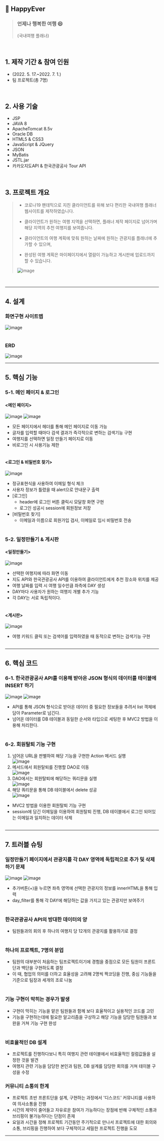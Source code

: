 ## :pushpin: HappyEver
>### 언제나 행복한 여행 :smile:
>(국내여행 플래너)
</br>

## 1. 제작 기간 & 참여 인원
- (2022. 5. 17.~2022. 7. 1.)
- 팀 프로젝트(총 7명)
</br>

## 2. 사용 기술
- JSP
- JAVA 8
- ApacheTomcat 8.5v
- Oracle DB
- HTML5 & CSS3
- JavaScript & JQuery
- JSON
- MyBatis
- JSTL.jar
- 카카오지도API & 한국관광공사 Tour API
</br>

## 3. 프로젝트 개요
>- 코로나19 팬데믹으로 지친 클라이언트를 위해 보다 편리한 국내여행 플래너 웹사이트를 제작하였습니다. 
>
>- 클라이언트가 원하는 여행 지역을 선택하면, 플래너 제작 페이지로 넘어가며 해당 지역의 추천 여행지를 보여줍니다.
>
>- 클라이언트의 여행 계획에 맞춰 원하는 날짜에 원하는 관광지를 플래너에 추가할 수 있으며,
>
>- 완성된 여행 계획은 마이페이지에서 열람이 가능하고 게시판에 업로드까지 할 수 있습니다.
>
>![image](https://user-images.githubusercontent.com/101616249/181298194-1075f250-786c-4206-9c46-c170489510e9.png)

</br>

---

## 4. 설계
### 화면구현 사이트맵
![image](https://user-images.githubusercontent.com/101616249/181298709-9ce3dcd9-66ec-4a0f-938c-e63841fb9871.png)
</br></br>

### ERD
![image](https://user-images.githubusercontent.com/101616249/181298973-f9b13656-58f3-43ea-9235-bc38260eea9d.png)

---

## 5. 핵심 기능

### 5-1. 메인 페이지 & 로그인
#### <메인 페이지>
![image](https://user-images.githubusercontent.com/101616249/181301261-8514d51d-f225-4f65-a9ea-c97c2159876a.png)
![image](https://user-images.githubusercontent.com/101616249/181301310-ab941fe5-c394-4b17-9b2a-7c56b1b89ea8.png)

- 모든 페이지에서 헤더를 통해 메인 페이지로 이동 가능
- 글자를 입력할 때마다 검색 결과가 즉각적으로 변하는 검색기능 구현
- 여행지를 선택하면 일정 만들기 페이지로 이동
- 비로그인 시 사용기능 제한
</br></br>

#### <로그인 & 비밀번호 찾기>
![image](https://user-images.githubusercontent.com/101616249/181302292-5c8343e8-859b-43c1-88d4-3a175227ffb5.png)

- 정규표현식을 사용하여 이메일 형식 체크
- 사용자 정보가 틀렸을 때 alert으로 안내문구 출력
- [로그인]
  - header에 로그인 버튼 클릭시 모달창 화면 구현
  - 로그인 성공시 session에 회원정보 저장
- [비밀번호 찾기]
  - 이메일과 이름으로 회원가입 검사, 이메일로 임시 비밀번호 전송
</br></br>

### 5-2. 일정만들기 & 게시판
#### <일정만들기>
![image](https://user-images.githubusercontent.com/101616249/181305180-ab7da478-adf0-453e-8122-c6955e846f04.png)

- 선택한 여행지에 따라 화면 이동
- 지도 API와 한국관광공사 API를 이용하여 클라이언트에게 추천 장소와 위치를 제공
- 여행 날짜를 입력 시 여행 일수만큼 좌측에 DAY 생성
- DAY마다 사용자가 원하는 여행지 개별 추가 기능
- 각 DAY는 서로 독립적이다.
</br></br>

#### <게시판>
![image](https://user-images.githubusercontent.com/101616249/181305751-dff320bc-9b73-4b8e-a3a2-e53486e8c23e.png)

- 여행 키워드 클릭 또는 검색어를 입력하였을 때 동적으로 변하는 검색기능 구현
</br></br>

---

## 6. 핵심 코드

### 6-1. 한국관광공사 API를 이용해 받아온 JSON 형식의 데이터를 테이블에 INSERT 하기
![image](https://user-images.githubusercontent.com/101616249/181307577-4f9064fc-45e8-45cd-89ed-62fe01ffec0a.png)
![image](https://user-images.githubusercontent.com/101616249/181307870-1872988c-ebfe-4e25-86c8-c9d9b2a2e94b.png)

- API를 통해 JSON 형식으로 받아온 데이터 중 필요한 정보들을 추려서 list 객체에 담아 Parameter로 넘긴다.
- 넘어온 데이터를 DB 테이블과 동일한 순서와 타입으로 세팅한 후 MVC2 방법을 이용해 처리한다.</br></br>

### 6-2. 회원탈퇴 기능 구현
1. 넘어온 URL을 판별하여 해당 기능을 구현한 Action 메서드 실행</br>
![image](https://user-images.githubusercontent.com/101616249/181308881-0d544c11-b340-4883-b368-fc4ea0c38665.png)</br>
2. 메서드에서 회원탈퇴를 진행할 DAO로 이동</br>
![image](https://user-images.githubusercontent.com/101616249/181308924-54168b31-345f-4935-83f3-f863a67c14ce.png)</br>
3. DAO에서는 회원탈퇴에 해당하는 쿼리문을 실행</br>
![image](https://user-images.githubusercontent.com/101616249/181308995-63f6b8ad-7566-4b4d-8e40-cac48cbdcd3e.png)</br>
4. 해당 쿼리문을 통해 DB 테이블에서 delete 성공</br>
![image](https://user-images.githubusercontent.com/101616249/181309165-df61822f-2d3c-4be7-9b2b-640cb6326b28.png)</br>

- MVC2 방법을 이용한 회원탈퇴 기능 구현
- session에 담긴 이메일을 이용하여 회원탈퇴 진행, DB 테이블에서 로그인 되어있는 이메일과 일치하는 데이터 삭제 
</br></br>

---

## 7. 트러블 슈팅

### 일정만들기 페이지에서 관광지를 각 DAY 영역에 독립적으로 추가 및 삭제하기 문제
![image](https://user-images.githubusercontent.com/101616249/181312002-c2110165-9198-4f27-84d6-4e04b66f031b.png)
![image](https://user-images.githubusercontent.com/101616249/181312702-4eb9f44f-3932-4669-8746-9ce6ffc302bb.png)

- 추가버튼(+)을 누르면 좌측 영역에 선택한 관광지의 정보를 innerHTML을 통해 입력
- day_filter를 통해 각 DAY에 해당하는 값을 가지고 있는 관광지만 보여주기</br></br> 

### 한국관광공사 API의 방대한 데이터의 양
- 팀원들과의 회의 후 하나의 여행지 당 12개의 관광지를 활용하기로 결정</br></br>

### 하나의 프로젝트, 7명의 분업
- 팀원의 대부분이 처음하는 팀프로젝트이기에 경험을 중점으로 모든 팀원이 프론트단과 백단을 구현하도록 결정
- 이 때, 협업의 의미를 더하고 효율성을 고려해 2명씩 짝코딩을 진행, 중심 기능들을 기준으로 팀장과 세개의 조로 나눔</br></br> 

### 기능 구현이 막히는 경우가 발생
- 구현이 막히는 기능을 맡은 팀원들과 함께 보다 효율적이고 실용적인 코드를 고민
- 기능을 구현하는데에 필요한 알고리즘을 구상하고 해당 기능을 담당한 팀원들과 보완을 거쳐 기능 구현 완성</br></br>

### 비효율적인 DB 설계
- 프로젝트를 진행하다보니 특히 여행지 관련 테이블에서 비효율적인 컬럼값들을 설정한 것을 발견
- 여행지 관련 기능을 담당한 본인과 팀원, DB 설계를 담당한  회의를 거쳐 테이블 구성을 수정

### 커뮤니티 소통의 한계
- 프로젝트 초반 프론트단을 설계, 구현하는 과정에서 '디스코드' 커뮤니티를 사용하여 의사소통을 진행
- 시간의 제약이 줄어들고 자유로운 참여가 가능하다는 장점에 반해 구체적인 소통과 브리핑이 불가능하다는 단점이 존재
- 요일과 시간을 정해 프로젝트 기간동안 주기적으로 만나서 프로젝트에 대한 회의와 소통, 브리핑을 진행하여 보다 구체적이고 세밀한 프로젝트 진행을 도모

---





